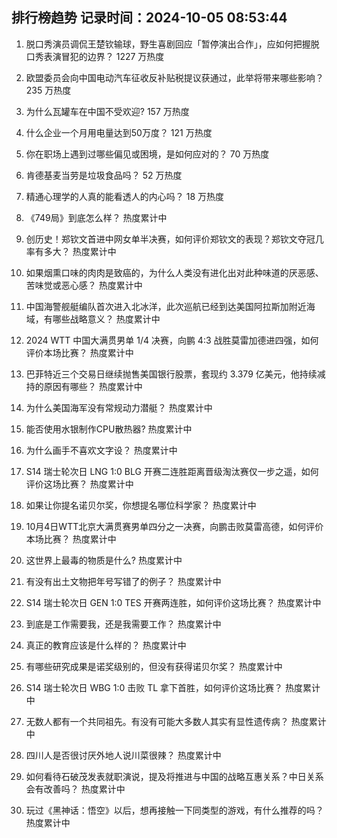 
## 排行榜趋势 记录时间：2024-10-05 08:53:44
  
  1. 脱口秀演员调侃王楚钦输球，野生喜剧回应「暂停演出合作」，应如何把握脱口秀表演冒犯的边界？ 1227 万热度
    
  2. 欧盟委员会向中国电动汽车征收反补贴税提议获通过，此举将带来哪些影响？ 235 万热度
    
  3. 为什么瓦罐车在中国不受欢迎? 157 万热度
    
  4. 什么企业一个月用电量达到50万度？ 121 万热度
    
  5. 你在职场上遇到过哪些偏见或困境，是如何应对的？ 70 万热度
    
  6. 肯德基麦当劳是垃圾食品吗？ 52 万热度
    
  7. 精通心理学的人真的能看透人的内心吗？ 18 万热度
    
  8. 《749局》到底怎么样？ 热度累计中
    
  9. 创历史！郑钦文首进中网女单半决赛，如何评价郑钦文的表现？郑钦文夺冠几率有多大？ 热度累计中
    
  10. 如果烟熏口味的肉肉是致癌的，为什么人类没有进化出对此种味道的厌恶感、苦味觉或恶心感？ 热度累计中
    
  11. 中国海警舰艇编队首次进入北冰洋，此次巡航已经到达美国阿拉斯加附近海域，有哪些战略意义？ 热度累计中
    
  12. 2024 WTT 中国大满贯男单 1/4 决赛，向鹏 4:3 战胜莫雷加德进四强，如何评价本场比赛？ 热度累计中
    
  13. 巴菲特近三个交易日继续抛售美国银行股票，套现约 3.379 亿美元，他持续减持的原因有哪些？ 热度累计中
    
  14. 为什么美国海军没有常规动力潜艇？ 热度累计中
    
  15. 能否使用水银制作CPU散热器? 热度累计中
    
  16. 为什么画手不喜欢文字设？ 热度累计中
    
  17. S14 瑞士轮次日 LNG 1:0 BLG 开赛二连胜距离晋级淘汰赛仅一步之遥，如何评价这场比赛？ 热度累计中
    
  18. 如果让你提名诺贝尔奖，你想提名哪位科学家？ 热度累计中
    
  19. 10月4日WTT北京大满贯赛男单四分之一决赛，向鹏击败莫雷高德，如何评价本场比赛？ 热度累计中
    
  20. 这世界上最毒的物质是什么? 热度累计中
    
  21. 有没有出土文物把年号写错了的例子？ 热度累计中
    
  22. S14 瑞士轮次日 GEN 1:0 TES 开赛两连胜，如何评价这场比赛？ 热度累计中
    
  23. 到底是工作需要我，还是我需要工作？ 热度累计中
    
  24. 真正的教育应该是什么样的？ 热度累计中
    
  25. 有哪些研究成果是诺奖级别的，但没有获得诺贝尔奖？ 热度累计中
    
  26. S14 瑞士轮次日 WBG 1:0 击败 TL 拿下首胜，如何评价这场比赛？ 热度累计中
    
  27. 无数人都有一个共同祖先。有没有可能大多数人其实有显性遗传病？ 热度累计中
    
  28. 四川人是否很讨厌外地人说川菜很辣？ 热度累计中
    
  29. 如何看待石破茂发表就职演说，提及将推进与中国的战略互惠关系？中日关系会有改善吗？ 热度累计中
    
  30. 玩过《黑神话：悟空》以后，想再接触一下同类型的游戏，有什么推荐的吗？ 热度累计中
    